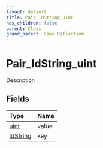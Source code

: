 ```yaml
---
layout: default
title: Pair_IdString_uint
has_children: false
parent: Class
grand_parent: Game Reflection
---
```

# Pair_IdString_uint
Description 

## Fields

| Type | Name |
|:----------|:--------------|
| [uint](/riftbreaker-wiki/docs/game-reflection/components/uint/) | value |
| [IdString](/riftbreaker-wiki/docs/game-reflection/components/id_string/) | key |

